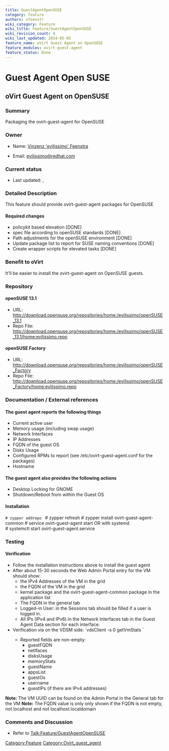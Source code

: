 ```yaml
---
title: GuestAgentOpenSUSE
category: feature
authors: vfeenstr
wiki_category: Feature
wiki_title: Feature/GuestAgentOpenSUSE
wiki_revision_count: 6
wiki_last_updated: 2014-05-05
feature_name: oVirt Guest Agent on OpenSUSE
feature_modules: ovirt-guest-agent
feature_status: Done
---
```


# Guest Agent Open SUSE

## oVirt Guest Agent on OpenSUSE

### Summary

Packaging the ovirt-guest-agent for OpenSUSE

### Owner

*   Name: [ Vinzenz 'evilissimo' Feenstra](User:Vfeenstr)

<!-- -->

*   Email: <evilissimo@redhat.com>

### Current status

*   Last updated: ,

### Detailed Description

This feature should provide ovirt-guest-agent packages for OpenSUSE

#### Required changes

*   policykit based elevation [DONE]
*   spec file according to openSUSE standards [DONE]
*   Path adjustments for the openSUSE environment [DONE]
*   Update package list to report for SUSE naming conventions [DONE]
*   Create wrapper scripts for elevated tasks [DONE]

### Benefit to oVirt

It'll be easier to install the ovirt-guest-agent on OpenSUSE guests.

### Repository

#### openSUSE 13.1

*   URL: <http://download.opensuse.org/repositories/home:/evilissimo/openSUSE_13.1>
*   Repo File: <http://download.opensuse.org/repositories/home:/evilissimo/openSUSE_13.1/home:evilissimo.repo>

#### openSUSE Factory

*   URL: <http://download.opensuse.org/repositories/home:/evilissimo/openSUSE_Factory>
*   Repo File: <http://download.opensuse.org/repositories/home:/evilissimo/openSUSE_Factory/home:evilissimo.repo>

### Documentation / External references

#### The guest agent reports the following things

*   Current active user
*   Memory usage (including swap usage)
*   Network Interfaces
*   IP Addresses
*   FQDN of the guest OS
*   Disks Usage
*   Configured RPMs to report (see /etc/ovirt-guest-agent.conf for the packages)
*   Hostname

#### The guest agent also provides the following actions

*   Desktop Locking for GNOME
*   Shutdown/Reboot from within the Guest OS

#### Installation

`# zypper addrepo `<URL to repo file from the Repository section>
      # zypper refresh
      # zypper install ovirt-guest-agent-common
      # service ovirt-guest-agent start
      OR with systemd
      # systemctl start ovirt-guest-agent.service

### Testing

#### Verification

*   Follow the installation instructions above to install the guest agent
*   After about 15-30 seconds the Web Admin Portal entry for the VM should show:
    -   the IPv4 Addresses of the VM in the grid
    -   the FQDN of the VM in the grid
    -   kernel package and the ovirt-guest-agent-common package in the application list
    -   The FQDN in the general tab
    -   Logged-in User: in the Sessions tab should be filled if a user is logged in.
    -   All IPs (IPv4 and IPv6) in the Network Interfaces tab in the Guest Agent Data section for each interface.
*   Verification via on the VDSM side: \`vdsClient -s 0 getVmStats <VM UUID>\`
    -   Reported fields are non-empty:
        -   guestFQDN
        -   netIfaces
        -   disksUsage
        -   memoryStats
        -   guestName
        -   appsList
        -   guestOs
        -   username
        -   guestIPs (if there are IPv4 addresses)

**Note:** The VM UUID can be found on the Admin Portal in the General tab for the VM **Note:** The FQDN value is only only shown if the FQDN is not empty, not localhost and not localhost.localdomain

### Comments and Discussion

*   Refer to <Talk:Feature/GuestAgentOpenSUSE>

<Category:Feature> <Category:Ovirt_guest_agent>
